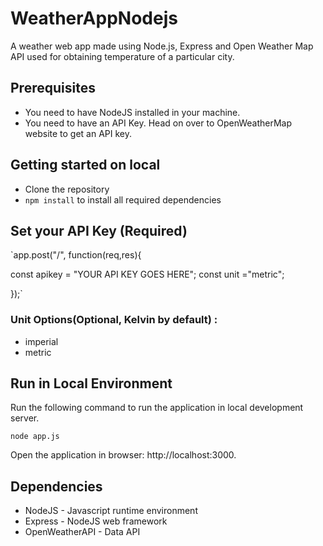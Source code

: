 # WeatherAppNodejs
A weather web app made using Node.js, Express and Open Weather Map API used for obtaining temperature of a particular city.

## Prerequisites
* You need to have NodeJS installed in your machine.
* You need to have an API Key. Head on over to OpenWeatherMap website to get an API key.

## Getting started on local
* Clone the repository
* `npm install` to install all required dependencies

## Set your API Key (Required)

`app.post("/", function(req,res){

  const apikey = "YOUR API KEY GOES HERE";
  const unit ="metric";

});`

### Unit Options(Optional, Kelvin by default) :
- imperial
- metric

## Run in Local Environment
Run the following command to run the application in local development server.

`node app.js`

Open the application in browser: http://localhost:3000.

## Dependencies
- NodeJS - Javascript runtime environment
- Express - NodeJS web framework
- OpenWeatherAPI - Data API

